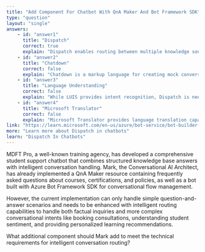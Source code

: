 ```yaml
---
title: "Add Component For Chatbot With QnA Maker And Bot Framework SDK"
type: "question"
layout: "single"
answers:
    - id: "answer1"
      title: "Dispatch"
      correct: true
      explain: "Dispatch enables routing between multiple knowledge sources and intents, allowing a bot to integrate QnA Maker with other AI services like LUIS for comprehensive conversation handling."
    - id: "answer2"
      title: "Chatdown"
      correct: false
      explain: "Chatdown is a markup language for creating mock conversations for testing, not a runtime component that enhances bot functionality."
    - id: "answer3"
      title: "Language Understanding"
      correct: false
      explain: "While LUIS provides intent recognition, Dispatch is needed to properly integrate and route between LUIS and QnA Maker services in a single bot."
    - id: "answer4"
      title: "Microsoft Translator"
      correct: false
      explain: "Microsoft Translator provides language translation capabilities but doesn't address the integration of multiple AI services in a bot architecture."
link: "https://learn.microsoft.com/en-us/azure/bot-service/bot-builder-tutorial-dispatch"
more: "Learn more about Dispatch in chatbots"
learn: "Dispatch In Chatbots"
---
```


MDFT Pro, a well-known training agency, has developed a comprehensive student support chatbot that combines structured knowledge base answers with intelligent conversation handling. Mark, the Conversational AI Architect, has already implemented a QnA Maker resource containing frequently asked questions about courses, certifications, and policies, as well as a bot built with Azure Bot Framework SDK for conversational flow management. 

However, the current implementation can only handle simple question-and-answer scenarios and needs to be enhanced with intelligent routing capabilities to handle both factual inquiries and more complex conversational intents like booking consultations, understanding student sentiment, and providing personalized learning recommendations.

What additional component should Mark add to meet the technical requirements for intelligent conversation routing?